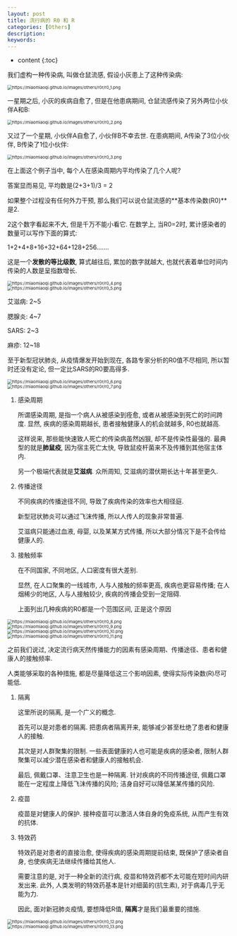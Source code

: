 ```yaml
---
layout: post
title: 流行病的 R0 和 R
categories: [Others]
description: 
keywords: 
---
```



* content
{:toc}




我们虚构一种传染病, 叫做仓鼠流感, 假设小灰患上了这种传染病: 

<img src="https://miaomiaoqi.github.io/images/others/r0r/r0_1.png" alt="https://miaomiaoqi.github.io/images/others/r0r/r0_1.png" style="zoom:67%;" />

一星期之后, 小灰的疾病自愈了, 但是在他患病期间, 仓鼠流感传染了另外两位小伙伴A和B: 

<img src="https://miaomiaoqi.github.io/images/others/r0r/r0_2.png" alt="https://miaomiaoqi.github.io/images/others/r0r/r0_2.png" style="zoom:67%;" />

又过了一个星期, 小伙伴A自愈了, 小伙伴B不幸去世. 在患病期间, A传染了3位小伙伴, B传染了1位小伙伴: 

<img src="https://miaomiaoqi.github.io/images/others/r0r/r0_3.png" alt="https://miaomiaoqi.github.io/images/others/r0r/r0_3.png" style="zoom:67%;" />

在上面这个例子当中, 每个人在感染周期内平均传染了几个人呢? 

答案显而易见, 平均数是(2+3+1)/3 = 2

如果整个过程没有任何外力干预, 那么我们可以说仓鼠流感的**基本传染数(R0)**是2. 

2这个数字看起来不大, 但是千万不能小看它. 在数学上, 当R0=2时, 累计感染者的数量可以写作下面的算式: 

1+2+4+8+16+32+64+128+256.......

这是一个**发散的等比级数**, 算式越往后, 累加的数字就越大, 也就代表着单位时间内传染的人数是呈指数增长. 

<img src="https://miaomiaoqi.github.io/images/others/r0r/r0_4.png" alt="https://miaomiaoqi.github.io/images/others/r0r/r0_4.png" style="zoom:67%;" />

<img src="https://miaomiaoqi.github.io/images/others/r0r/r0_5.png" alt="https://miaomiaoqi.github.io/images/others/r0r/r0_5.png" style="zoom:67%;" />

艾滋病: 2~5

腮腺炎: 4~7

SARS: 2~3

麻疹: 12~18

至于新型冠状肺炎, 从疫情爆发开始到现在, 各路专家分析的R0值不尽相同, 所以暂时还没有定论, 但一定比SARS的R0要高得多. 

<img src="https://miaomiaoqi.github.io/images/others/r0r/r0_6.png" alt="https://miaomiaoqi.github.io/images/others/r0r/r0_6.png" style="zoom:67%;" />

<img src="https://miaomiaoqi.github.io/images/others/r0r/r0_7.png" alt="https://miaomiaoqi.github.io/images/others/r0r/r0_7.png" style="zoom:67%;" />

1. 感染周期

    所谓感染周期, 是指一个病人从被感染到痊愈, 或者从被感染到死亡的时间跨度. 显然, 疾病的感染周期越长, 患者接触健康人的机会就越多, R0也就越高. 

    这样说来, 那些能快速致人死亡的传染病虽然凶狠, 却不是传染性最强的. 最典型的就是**肺鼠疫**, 因为宿主死亡太快, 导致鼠疫杆菌来不及传播到其他宿主体内. 

    另一个极端代表就是**艾滋病**. 众所周知, 艾滋病的潜伏期长达十年甚至更久. 

2. 传播途径

    不同疾病的传播途径不同, 导致了疾病传染的效率也大相径庭. 

    新型冠状肺炎可以通过飞沫传播, 所以人传人的现象非常普遍. 

    艾滋病只能通过血液, 母婴, 以及某某方式传播, 所以大部分情况下是不会传给健康人的. 

3. 接触频率

    在不同国家, 不同地区, 人口密度有很大差别. 

    显然, 在人口聚集的一线城市, 人与人接触的频率更高, 疾病也更容易传播; 在人烟稀少的地区, 人与人接触较少, 疾病的传播会受到一定阻碍. 

    上面列出几种疾病的R0都是一个范围区间, 正是这个原因

<img src="https://miaomiaoqi.github.io/images/others/r0r/r0_8.png" alt="https://miaomiaoqi.github.io/images/others/r0r/r0_8.png" style="zoom:67%;" />

<img src="https://miaomiaoqi.github.io/images/others/r0r/r0_9.png" alt="https://miaomiaoqi.github.io/images/others/r0r/r0_9.png" style="zoom:67%;" />

<img src="https://miaomiaoqi.github.io/images/others/r0r/r0_10.png" alt="https://miaomiaoqi.github.io/images/others/r0r/r0_10.png" style="zoom: 67%;" />

<img src="https://miaomiaoqi.github.io/images/others/r0r/r0_11.png" alt="https://miaomiaoqi.github.io/images/others/r0r/r0_11.png" style="zoom:67%;" />

之前我们说过, 决定流行病天然传播能力的因素有感染周期、传播途径、患者和健康人的接触频率. 

人类能够采取的各种措施, 都是尽量降低这三个影响因素, 使得实际传染数(R)尽可能低. 

1. 隔离

    这里所说的隔离, 是一个广义的概念. 

    首先可以是对患者的隔离. 把患病者隔离开来, 能够减少甚至杜绝了患者和健康人的接触. 

    其次是对人群聚集的限制. 一些表面健康的人也可能是疾病的感染者, 限制人群聚集可以减少潜在感染者和健康人的接触机会. 

    最后, 佩戴口罩、注意卫生也是一种隔离. 针对疾病的不同传播途径, 佩戴口罩能在一定程度上降低飞沫传播的风险; 洁身自好可以降低某某传播的风险. 

2. 疫苗

    疫苗是对健康人的保护. 接种疫苗可以激活人体自身的免疫系统, 从而产生有效的抗体. 

3. 特效药

    特效药是对患者的直接治愈, 使得疾病的感染周期提前结束, 既保护了感染者自身, 也使疾病无法继续传播给其他人. 

    需要注意的是, 对于一种全新的流行病, 疫苗和特效药都不太可能在短时间内研发出来. 此外, 人类发明的特效药基本是针对细菌的(抗生素), 对于病毒几乎无能为力. 

    因此, 面对新冠肺炎疫情, 要想降低R值, **隔离**才是我们最重要的措施. 

<img src="https://miaomiaoqi.github.io/images/others/r0r/r0_12.png" alt="https://miaomiaoqi.github.io/images/others/r0r/r0_12.png" style="zoom:67%;" />

<img src="https://miaomiaoqi.github.io/images/others/r0r/r0_13.png" alt="https://miaomiaoqi.github.io/images/others/r0r/r0_13.png" style="zoom:67%;" />
